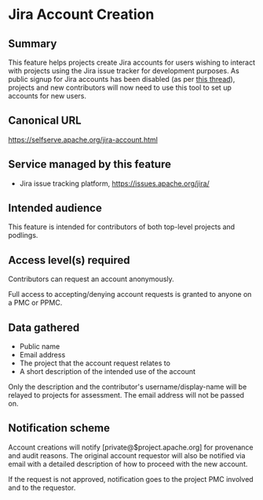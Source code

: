 # Jira Account Creation

## Summary
This feature helps projects create Jira accounts for users wishing to interact with projects using the 
Jira issue tracker for development purposes. As public signup for Jira accounts has been disabled 
(as per [this thread](https://lists.apache.org/thread/jx9d7sp690ro660pjpttwtg209w3m39w)), projects 
and new contributors will now need to use this tool to set up accounts for new users.

## Canonical URL
https://selfserve.apache.org/jira-account.html

## Service managed by this feature
- Jira issue tracking platform, https://issues.apache.org/jira/

## Intended audience
This feature is intended for contributors of both top-level projects and podlings.

## Access level(s) required
Contributors can request an account anonymously.

Full access to accepting/denying account requests is granted to anyone on a PMC or PPMC.

## Data gathered
- Public name
- Email address
- The project that the account request relates to
- A short description of the intended use of the account

Only the description and the contributor's username/display-name will be relayed to projects for assessment.
The email address will not be passed on.

## Notification scheme
Account creations will notify [private@$project.apache.org] for provenance and audit reasons.
The original account requestor will also be notified via email with a detailed description of how to proceed with the new account.

If the request is not approved, notification goes to the project PMC involved and to the requestor.
